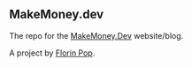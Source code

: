 ## MakeMoney.dev

The repo for the [MakeMoney.Dev](https://makemoney.dev) website/blog.

A project by [Florin Pop](https://twitter.com/florinpop1705).
